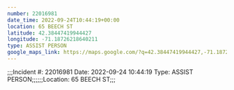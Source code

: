 ```yaml
---
number: 22016981
date_time: 2022-09-24T10:44:19+00:00
location: 65 BEECH ST
latitude: 42.38447419944427
longitude: -71.18726218640211
type: ASSIST PERSON
google_maps_link: https://maps.google.com/?q=42.38447419944427,-71.18726218640211
---
```


;;;Incident #: 22016981  Date: 2022-09-24 10:44:19   Type: ASSIST PERSON;;;;;;Location: 65 BEECH ST;;;
